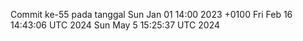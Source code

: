 Commit ke-55 pada tanggal Sun Jan 01 14:00 2023 +0100
Fri Feb 16 14:43:06 UTC 2024
Sun May  5 15:25:37 UTC 2024
